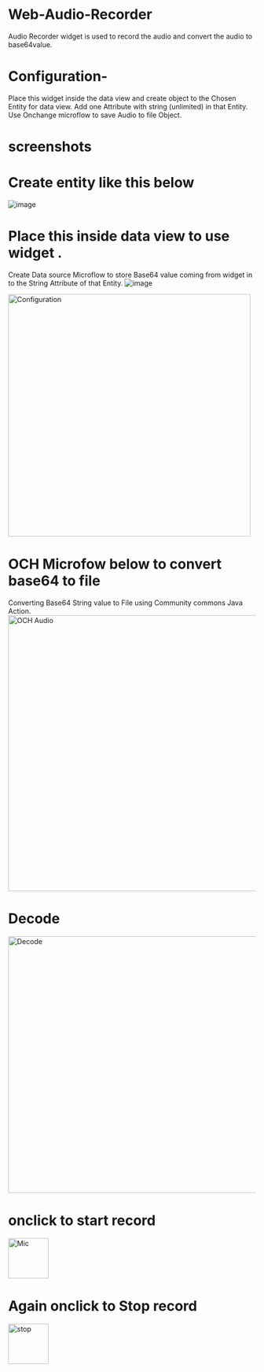 # Web-Audio-Recorder 
Audio Recorder widget is used to record the audio and convert the audio to base64value.

# Configuration-
Place this widget inside the data view and create object to the Chosen Entity for data view.
Add one Attribute with string (unlimited) in that Entity.
Use Onchange microflow to save Audio to file Object.

# screenshots
# Create entity like this below
![image](https://github.com/Suriyakakashi/Web-Audio-Recorder/assets/141641988/19ba3000-8910-40c4-ab33-45b7e4eda90b)

# Place this inside data view to use widget .
Create Data source Microflow to store Base64 value coming from widget in to the String Attribute of that Entity.
![image](https://github.com/Suriyakakashi/Web-Audio-Recorder/assets/141641988/2947442f-ff5e-4250-8be2-1b2c4e2014c0)

<img width="493" alt="Configuration" src="https://github.com/Suriyakakashi/Web-Audio-Recorder/assets/141641988/57a4f7e3-5b88-4a31-bf28-4bd406bcdc03">

# OCH Microfow below to convert base64 to file 
Converting Base64 String value to File using Community commons Java Action.
<img width="561" alt="OCH Audio" src="https://github.com/Suriyakakashi/Web-Audio-Recorder/assets/141641988/246c2829-bbb9-4225-9190-ed37e381814e">

# Decode 
<img width="522" alt="Decode" src="https://github.com/Suriyakakashi/Web-Audio-Recorder/assets/141641988/616437a9-2992-4bf4-904a-e97f5873ca50">

# onclick to start record
<img width="82" alt="Mic" src="https://github.com/Suriyakakashi/Web-Audio-Recorder/assets/141641988/ec647990-f118-4229-af11-bbecdbffe285">

# Again onclick to Stop record
<img width="82" alt="stop" src="https://github.com/Suriyakakashi/Web-Audio-Recorder/assets/141641988/9f7466b8-2983-437e-89f1-2816d07f421a">





